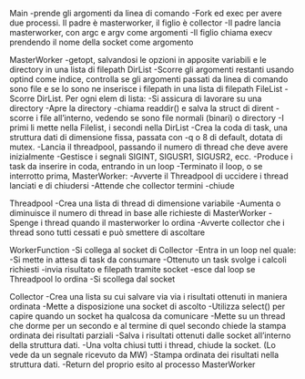 Main
-prende gli argomenti da linea di comando
-Fork ed exec per avere due processi. Il padre è masterworker, il figlio è collector
-Il padre lancia masterworker, con argc e argv come argomenti
-Il figlio chiama execv prendendo il nome della socket come argomento

MasterWorker
-getopt, salvandosi le opzioni in apposite variabili e le directory in una lista di filepath DirList
-Scorre gli argomenti restanti usando optind come indice, controlla se gli argomenti passati da linea di comando sono file  e se lo sono ne inserisce i filepath in una lista di filepath FileList
-Scorre DirList. Per ogni elem di lista:
	-Si assicura di lavorare su una directory
	-Apre la directory
	-chiama readdir() e salva la struct di dirent
	-scorre i file all’interno, vedendo se sono file normali (binari) o directory
	-I primi li mette nella Filelist, i secondi nella DirList
-Crea la coda di task, una struttura dati di dimensione fissa, passata con -q o 8 di default, dotata di mutex.
-Lancia il threadpool, passando il numero di thread che deve avere inizialmente
-Gestisce i segnali SIGINT, SIGUSR1, SIGUSR2, ecc.
-Produce i task da inserire in coda, entrando in un loop
-Terminato il loop, o se interrotto prima, MasterWorker:
	-Avverte il Threadpool di uccidere i thread lanciati e di chiudersi
	-Attende che collector termini
	-chiude

Threadpool
-Crea una lista di thread di dimensione variabile
-Aumenta o diminuisce il numero di thread in base alle richieste di MasterWorker
-Spenge i thread quando il masterworker lo ordina
-Avverte collector che i thread sono tutti cessati e può smettere di ascoltare

WorkerFunction
-Si collega al socket di Collector
-Entra in un loop nel quale:
	-Si mette in attesa di task da consumare
	-Ottenuto un task svolge i calcoli richiesti
	-invia risultato e filepath tramite socket
	-esce dal loop se Threadpool lo ordina
-Si scollega dal socket

Collector
-Crea una lista su cui salvare via via i risultati ottenuti in maniera ordinata
-Mette a disposizione una socket di ascolto
-Utilizza select() per capire quando un socket ha qualcosa da comunicare
-Mette su un thread che dorme per un secondo e al termine di quel secondo chiede la stampa ordinata dei risultati parziali
-Salva i risultati ottenuti dalle socket all’interno della struttura dati.
-Una volta chiusi tutti i thread, chiude la socket. (Lo vede da un segnale ricevuto da MW)
-Stampa ordinata dei risultati nella struttura dati.
-Return del proprio esito al processo MasterWorker
